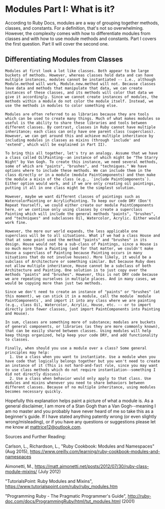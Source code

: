 # Modules Part I: What is it?
  According to Ruby Docs, modules are a way of grouping together methods, classes, and constants. For a definition, that's not so overwhelming. However, the complexity comes with how to differentiate modules from classes and with how to use module methods and constants. Part I covers the first question. Part II will cover the second one.

  ## Differentiating Modules from Classes
    Modules at first look a lot like classes. Both appear to be large buckets of methods. However, whereas classes hold data and can have multiple instances, modules cannot be instantiated -- i.e., although Module.method will work, Module.new.method will not. Because classes have data and methods that manipulate that data, we can create instances of these classes, and its methods will color that data we give it accordingly. Since we cannot create instances of modules, the methods within a module do not color the module itself. Instead, we use the methods in modules to color something else.

    Modules are often referred to as libraries because they are tools which can be used to create many things. Much of what makes modules so useful is the ability to share these libraries and tools between different classes. By contrast, classes in Ruby cannot have multiple inheritance; each class can only have one parent class (superclass). However, we can get around this and achieve multiple inheritance by including modules in classes as mixins (through 'include' and 'extend', which will be explained in Part II).

    To bring this all together, let's try an analogy. Assume that we have a class called OilPainting--an instance of which might be "The Starry Night" by Van Gogh. To create this instance, we need several methods, some of which are "paints", "brushes", and "techniques." We have options where to include these methods. We can include them in the class directly or in a module (module PaintComponents) and then make the module a mixin of the class (e.g., `include PaintComponents`). Either option would work, and if we are only creating oil paintings, putting it all in one class might be the simplest solution.

    However, maybe we want different classes of paintings such as WatercolorPainting or AcrylicPainting. To keep our code DRY (Don't Repeat Yourself), we could either create our module PaintComponents here, or we continue only using classes by create a superclass Painting which will include the general methods "paints", "brushes", and "techniques" and subclasses Oil, Watercolor, Acrylic. Either would work fine.

    However, the more our world expands, the less applicable one superclass will be to all situations. What if we had a class House and that at some point used the method "paints" and "brushes" in its design. House would not be a sub-class of Paintings, since a House is so much more than a Painting (and for that matter, we couldn't make House a superclass of Painting because Painting occurs in many situations that do not involve houses). More likely, it would be a subclass of Architecture or something similar. But because Ruby does not allow multiple inheritance, House cannot be a subclass of both Architecture and Painting. One solution is to just copy over the methods "paints" and "brushes". However, this is not DRY code because we are repeating ourselves in multiple places. And in many cases, we would be copying more than just two methods.

    Since we don't need to create an instance of "paints" or "brushes" (at this moment), we can stick it in a module, call the module `module PaintComponents`, and import it into any class where we are painting (e.g., class Oil, Watercolor, Acrylic, House, etc. -- or to import directly into fewer classes, just import PaintComponents into Painting and House).

    In sum, classes are something more of substance; modules are buckets of general components, or libraries (as they are more commonly known), that can be easily shared between classes. Using modules will help keep things organized, help keep your code DRY, and add functionality to classes.

    Finally, when should you use a module over a class? Some general principles may help:
      1. Use a class when you want to instantiate. Use a module when you have code that logically belongs together but you won't need to create an instance of it (This is not hard-and-fast rule, since you may want to use class methods which do not require instantiation--something I did not directly discuss).
      2. Use a class when behavior would only apply to that class. Use modules and mixins whenever you need to share behaviors between different classes. Because of no multiple inheritance, using modules becomes necessary quickly.

  Hopefully this explanation helps paint a picture of what a module is. As a general disclaimer, I am more of a Stan Gogh than a Van Gogh--meaning I am no master and you probably have never heard of me so take this as a beginner's guide. If I have stated anything patently wrong (or even slightly wrong/misleading), or if you have any questions or suggestions please let me know at mattrice12@outlook.com.

Sources and Further Reading:

Carlson, L., Richardson, L., "Ruby Cookbook: Modules and Namespaces" (Aug 2015), https://www.oreilly.com/learning/ruby-cookbook-modules-and-namespaces

Aimonetti, M., https://matt.aimonetti.net/posts/2012/07/30/ruby-class-module-mixins/ (July 2012)

"TutorialsPoint: Ruby Modules and Mixins", https://www.tutorialspoint.com/ruby/ruby_modules.htm

"Programming Ruby - The Pragmatic Programmer's Guide", http://ruby-doc.com/docs/ProgrammingRuby/html/tut_modules.html (2001)
